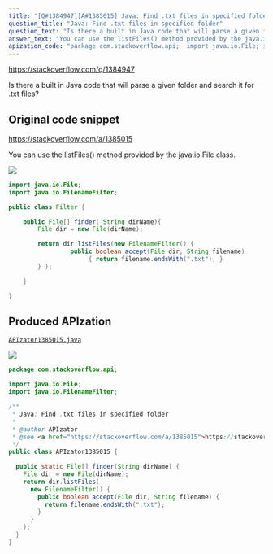 ```yaml
---
title: "[Q#1384947][A#1385015] Java: Find .txt files in specified folder"
question_title: "Java: Find .txt files in specified folder"
question_text: "Is there a built in Java code that will parse a given folder and search it for .txt files?"
answer_text: "You can use the listFiles() method provided by the java.io.File class."
apization_code: "package com.stackoverflow.api;  import java.io.File; import java.io.FilenameFilter;  /**  * Java: Find .txt files in specified folder  *  * @author APIzator  * @see <a href=\"https://stackoverflow.com/a/1385015\">https://stackoverflow.com/a/1385015</a>  */ public class APIzator1385015 {    public static File[] finder(String dirName) {     File dir = new File(dirName);     return dir.listFiles(       new FilenameFilter() {         public boolean accept(File dir, String filename) {           return filename.endsWith(\".txt\");         }       }     );   } }"
---
```


https://stackoverflow.com/q/1384947

Is there a built in Java code that will parse a given folder and search it for .txt files?



## Original code snippet

https://stackoverflow.com/a/1385015

You can use the listFiles() method provided by the java.io.File class.

<div class="code-logo"><img src="/stackoverflow.png" /></div>

```java
import java.io.File;
import java.io.FilenameFilter;

public class Filter {

    public File[] finder( String dirName){
        File dir = new File(dirName);

        return dir.listFiles(new FilenameFilter() { 
                 public boolean accept(File dir, String filename)
                      { return filename.endsWith(".txt"); }
        } );

    }

}
```

## Produced APIzation

[`APIzator1385015.java`](https://github.com/blind-papers/apization-temp-data/raw/main/search/APIzator1385015.java)

<div class="code-logo"><img src="/apizator.png" /></div>

```java
package com.stackoverflow.api;

import java.io.File;
import java.io.FilenameFilter;

/**
 * Java: Find .txt files in specified folder
 *
 * @author APIzator
 * @see <a href="https://stackoverflow.com/a/1385015">https://stackoverflow.com/a/1385015</a>
 */
public class APIzator1385015 {

  public static File[] finder(String dirName) {
    File dir = new File(dirName);
    return dir.listFiles(
      new FilenameFilter() {
        public boolean accept(File dir, String filename) {
          return filename.endsWith(".txt");
        }
      }
    );
  }
}

```